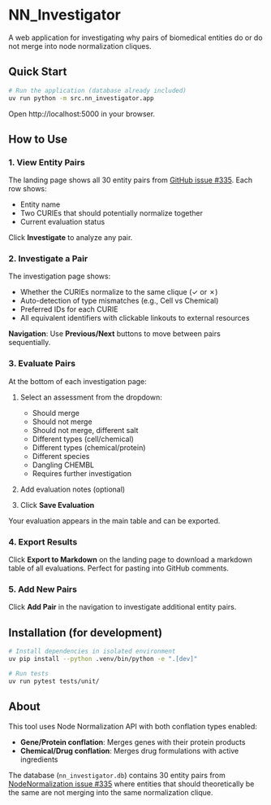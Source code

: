 # NN_Investigator

A web application for investigating why pairs of biomedical entities do or do not merge into node normalization cliques.

## Quick Start

```bash
# Run the application (database already included)
uv run python -m src.nn_investigator.app
```

Open http://localhost:5000 in your browser.

## How to Use

### 1. View Entity Pairs
The landing page shows all 30 entity pairs from [GitHub issue #335](https://github.com/NCATSTranslator/NodeNormalization/issues/335). Each row shows:
- Entity name
- Two CURIEs that should potentially normalize together
- Current evaluation status

Click **Investigate** to analyze any pair.

### 2. Investigate a Pair
The investigation page shows:
- Whether the CURIEs normalize to the same clique (✓ or ✗)
- Auto-detection of type mismatches (e.g., Cell vs Chemical)
- Preferred IDs for each CURIE
- All equivalent identifiers with clickable linkouts to external resources

**Navigation**: Use **Previous/Next** buttons to move between pairs sequentially.

### 3. Evaluate Pairs
At the bottom of each investigation page:
1. Select an assessment from the dropdown:
   - Should merge
   - Should not merge
   - Should not merge, different salt
   - Different types (cell/chemical)
   - Different types (chemical/protein)
   - Different species
   - Dangling CHEMBL
   - Requires further investigation

2. Add evaluation notes (optional)
3. Click **Save Evaluation**

Your evaluation appears in the main table and can be exported.

### 4. Export Results
Click **Export to Markdown** on the landing page to download a markdown table of all evaluations. Perfect for pasting into GitHub comments.

### 5. Add New Pairs
Click **Add Pair** in the navigation to investigate additional entity pairs.

## Installation (for development)

```bash
# Install dependencies in isolated environment
uv pip install --python .venv/bin/python -e ".[dev]"

# Run tests
uv run pytest tests/unit/
```

## About

This tool uses Node Normalization API with both conflation types enabled:
- **Gene/Protein conflation**: Merges genes with their protein products
- **Chemical/Drug conflation**: Merges drug formulations with active ingredients

The database (`nn_investigator.db`) contains 30 entity pairs from [NodeNormalization issue #335](https://github.com/NCATSTranslator/NodeNormalization/issues/335) where entities that should theoretically be the same are not merging into the same normalization clique.
